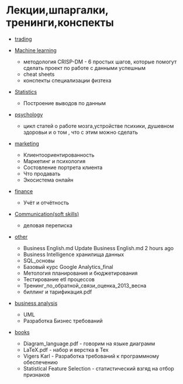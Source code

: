 # Лекции,шпаргалки, тренинги,конспекты
* [trading](trading/README.md)
* [Machine learning](machine%20learning/README.md)
  * методология CRISP-DM - 6 простых шагов, которые помогут сделать проект по работе с данными успешным
  * cheat sheets
  * конспекты специализации физтеха
 * [Statistics](statistics/README.md)
   * Построение выводов по данным
* [psychology](psychology/README.md)
  * цикл статей о работе мозга,устройстве психики, душевном здоровьи и о том , что с этим можно сделать
* [marketing](marketing)
  * Клиентоориентированность
  * Маркетинг и психология	
  * Состовление портрета клиента
  * Что продавать
  * Экосистема онлайн

* [finance](finance/README.md)
  * Учёт и отчётность
* [Communication(soft skills)](Communications(solf%20skills)/README.md)  
  * деловая переписка
 * [other](/other)
   * Business English.md	Update Business English.md	2 hours ago
   * Business Intelligence хранилища данных
   * SQL_основы
   * Базовый курс Google Analytics_final
   * Метология планирования и бюджетирования
   * Тестирование etl процессов
   * Тренинг_по_обратной_связи_оценка_2013_весна
   * биллинг и тарификация.pdf
 * [business analysis](business%20analysis)  
   * UML
   * Разработка Бизнес требований
   
 * [books](books)
   * Diagram_language.pdf	- говорим на языке диаграмм
   * LaTeX.pdf	- набор и верстка в Tex
   * Vigers Karl - Разработка требований к программному обеспечению
   * Statistical Feature Selection - статистический взгяд на отбор признаков
